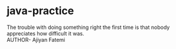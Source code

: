 # java-practice
The trouble with doing something right the first time is that nobody appreciates how difficult it was.<br>
AUTHOR- Ajiyan Fatemi
